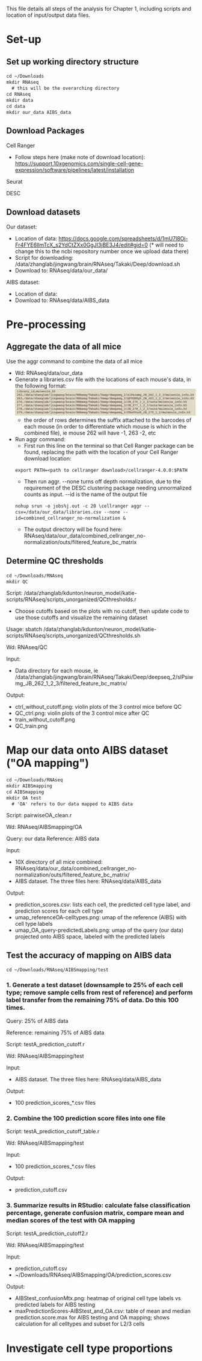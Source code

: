 This file details all steps of the analysis for Chapter 1, including scripts and location of input/output data files.

# Set-up
## Set up working directory structure
```{r} 
cd ~/Downloads
mkdir RNAseq
  # this will be the overarching directory
cd RNAseq
mkdir data
cd data
mkdir our_data AIBS_data
```

## Download Packages 
Cell Ranger
- Follow steps here (make note of download location): https://support.10xgenomics.com/single-cell-gene-expression/software/pipelines/latest/installation

Seurat


DESC


## Download datasets
Our dataset:
- Location of data: https://docs.google.com/spreadsheets/d/1mU7l8Oj-Fr4FYE6IlmTcX_s2YdCtZXx0GgJI3jBE3J4/edit#gid=0 (* will need to change this to the ncbi repository number once we upload data there)
- Script for downloading: /data/zhanglab/jingwang/brain/RNAseq/Takaki/Deep/download.sh
- Download to: RNAseq/data/our_data/  

AIBS dataset:
- Location of data:
- Download to: RNAseq/data/AIBS_data

# Pre-processing
## Aggregate the data of all mice
Use the aggr command to combine the data of all mice
- Wd: RNAseq/data/our_data
- Generate a libraries.csv file with the locations of each mouse's data, in the following format: 
![](embedded_images/libraries.csv.png)
  - the order of rows determines the suffix attached to the barcodes of each mouse (in order to differentiate which mouse is which in the combined file), ie mouse 262 will have -1, 263 -2, etc
- Run aggr command:
  - First run this line on the terminal so that Cell Ranger package can be found, replacing the path with the location of your Cell Ranger download location: 
  ```{r} 
  export PATH=<path to cellranger download>/cellranger-4.0.0:$PATH
  ```
  - Then run aggr. --none turns off depth normalization, due to the requirement of the DESC clustering package needing unnormalized counts as input. --id is the name of the output file
  ```{r}
  nohup srun -o jobs%j.out -c 20 \cellranger aggr --csv=/data/our_data/libraries.csv --none --id=combined_cellranger_no-normalization &
  ```
   - The output directory will be found here: RNAseq/data/our_data/combined_cellranger_no-normalization/outs/filtered_feature_bc_matrix
 
## Determine QC thresholds
```{r}
cd ~/Downloads/RNAseq
mkdir QC
```

Script: /data/zhanglab/kdunton/neuron_model/katie-scripts/RNAseq/scripts_unorganized/QCthresholds.r 
- Choose cutoffs based on the plots with no cutoff, then update code to use those cutoffs and visualize the remaining dataset

Usage: sbatch /data/zhanglab/kdunton/neuron_model/katie-scripts/RNAseq/scripts_unorganized/QCthresholds.sh

Wd: RNAseq/QC

Input: 
- Data directory for each mouse, ie /data/zhanglab/jingwang/brain/RNAseq/Takaki/Deep/deepseq_2/slPsiwmg_JB_262_1_2_3/filtered_feature_bc_matrix/

Output:
- ctrl_without_cutoff.png: violin plots of the 3 control mice before QC
- QC_ctrl.png: violin plots of the 3 control mice after QC
- train_without_cutoff.png
- QC_train.png


# Map our data onto AIBS dataset ("OA mapping")
```{r}
cd ~/Downloads/RNAseq
mkdir AIBSmapping
cd AIBSmapping
mkdir OA test
  # 'OA' refers to Our data mapped to AIBS data
```

Script: pairwiseOA_clean.r

Wd: RNAseq/AIBSmapping/OA

Query: our data
Reference: AIBS data

Input: 
- 10X directory of all mice combined: RNAseq/data/our_data/combined_cellranger_no-normalization/outs/filtered_feature_bc_matrix/
- AIBS dataset. The three files here: RNAseq/data/AIBS_data

Output: 
- prediction_scores.csv: lists each cell, the predicted cell type label, and prediction scores for each cell type
- umap_referenceOA-celltypes.png: umap of the reference (AIBS) with cell type labels
- umap_OA_query-predictedLabels.png: umap of the query (our data) projected onto AIBS space, labeled with the predicted labels

## Test the accuracy of mapping on AIBS data
```{r}
cd ~/Downloads/RNAseq/AIBSmapping/test
```

### 1. Generate a test dataset (downsample to 25% of each cell type; remove sample cells from rest of reference) and perform label transfer from the remaining 75% of data. Do this 100 times.

Query: 25% of AIBS data

Reference: remaining 75% of AIBS data

Script: testA_prediction_cutoff.r

Wd: RNAseq/AIBSmapping/test

Input: 
- AIBS dataset. The three files here: RNAseq/data/AIBS_data
 
Output:
- 100 prediction_scores_*.csv files

### 2. Combine the 100 prediction score files into one file
Script: testA_prediction_cutoff_table.r

Wd: RNAseq/AIBSmapping/test

Input: 
- 100 prediction_scores_*.csv files
 
Output:
- prediction_cutoff.csv

### 3. Summarize results in RStudio: calculate false classification percentage, generate confusion matrix, compare mean and median scores of the test with OA mapping
Script: testA_prediction_cutoff2.r

Wd: RNAseq/AIBSmapping/test

Input: 
- prediction_cutoff.csv
- ~/Downloads/RNAseq/AIBSmapping/OA/prediction_scores.csv

Output:
- AIBStest_confusionMtx.png: heatmap of original cell type labels vs predicted labels for AIBS testing
- maxPredictionScores-AIBStest_and_OA.csv: table of mean and median prediction.score.max for AIBS testing and OA mapping; shows calculation for all celltypes and subset for L2/3 cells

# Investigate cell type proportions

